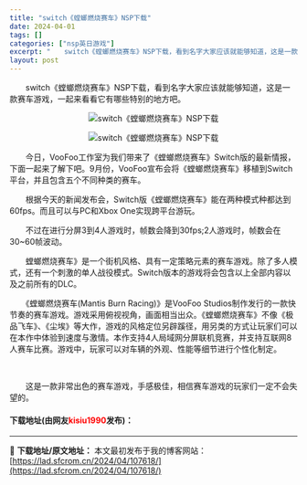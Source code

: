 ```yaml
---
title: "switch《螳螂燃烧赛车》NSP下载"
date: 2024-04-01
tags: []
categories: ["nsp英日游戏"]
excerpt: "　　switch《螳螂燃烧赛车》NSP下载，看到名字大家应该就能够知道，这是一款赛车游戏，一起来看看它有哪些特别的地方吧。 　　今日，VooFoo工作室为我们带来了《螳螂燃烧赛车》Switch版的最新情报，下面一起来了解下吧。9月份，VooFoo宣布会将《螳螂燃烧赛车》移植到Switch平台，并且包&hellip;"
layout: post
---
```


 <p>　　switch《螳螂燃烧赛车》NSP下载，看到名字大家应该就能够知道，这是一款赛车游戏，一起来看看它有哪些特别的地方吧。</p> <p align="center"><img border="0" src="https://lad.sfcrom.cn/wp-content/uploads/2024/04/20240401_660a39f611517.webp" alt="switch《螳螂燃烧赛车》NSP下载" /></p> <p align="center"><img border="0" src="https://lad.sfcrom.cn/wp-content/uploads/2024/04/20240401_660a39f6579dc.webp" alt="switch《螳螂燃烧赛车》NSP下载" /></p> <p>　　今日，VooFoo工作室为我们带来了《螳螂燃烧赛车》Switch版的最新情报，下面一起来了解下吧。9月份，VooFoo宣布会将《螳螂燃烧赛车》移植到Switch平台，并且包含五个不同种类的赛车。</p> <p>　　根据今天的新闻发布会，Switch版《螳螂燃烧赛车》能在两种模式种都达到60fps。而且可以与PC和Xbox One实现跨平台游玩。</p> <p>　　不过在进行分屏3到4人游戏时，帧数会降到30fps;2人游戏时，帧数会在30~60帧波动。</p> <p>　　螳螂燃烧赛车》是一个街机风格、具有一定策略元素的赛车游戏。除了多人模式，还有一个刺激的单人战役模式。Switch版本的游戏将会包含以上全部内容以及之前所有的DLC。</p> <p>　　《螳螂燃烧赛车(Mantis Burn Racing)》是VooFoo Studios制作发行的一款快节奏的赛车游戏。游戏采用俯视视角，画面相当出众。《螳螂燃烧赛车》不像《极品飞车》、《尘埃》等大作，游戏的风格定位另辟蹊径，用另类的方式让玩家们可以在本作中体验到速度与激情。本作支持4人局域网分屏联机竞赛，并支持互联网8人赛车比赛。游戏中，玩家可以对车辆的外观、性能等细节进行个性化制定。</p> <p>&nbsp;</p> <p>　　这是一款非常出色的赛车游戏，手感极佳，相信赛车游戏的玩家们一定不会失望的。</p> <p><h4>下载地址(由网友<font color="red">kisiu1990</font>发布)：</h4></p> 

---
📖 **下载地址/原文地址：** 本文最初发布于我的博客网站：[https://lad.sfcrom.cn/2024/04/107618/](https://lad.sfcrom.cn/2024/04/107618/)
